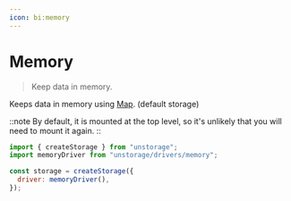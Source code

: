 ```yaml
---
icon: bi:memory
---
```


# Memory

> Keep data in memory.

Keeps data in memory using [Map](https://developer.mozilla.org/en-US/docs/Web/JavaScript/Reference/Global_Objects/Map). (default storage)

::note
By default, it is mounted at the top level, so it's unlikely that you will need to mount it again.
::

```js
import { createStorage } from "unstorage";
import memoryDriver from "unstorage/drivers/memory";

const storage = createStorage({
  driver: memoryDriver(),
});
```
